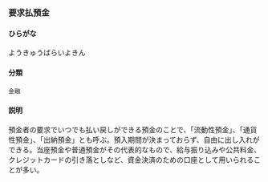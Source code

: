 <div style="display:none;">

## [あ行](securities-terms?id=あ行)
## [か行](securities-terms?id=か行)
## [さ行](securities-terms?id=さ行)
## [た行](securities-terms?id=た行)
## [な行](securities-terms?id=な行)
## [は行](securities-terms?id=は行)
## [ま行](securities-terms?id=ま行)
## [や行](securities-terms?id=や行)

</div>

### 要求払預金

#### ひらがな

ようきゅうばらいよきん

#### 分類

`金融`

#### 説明

預金者の要求でいつでも払い戻しができる預金のことで、「流動性預金」、「通貨性預金」、「出納預金」とも呼ぶ。預入期間が決まっておらず、自由に出し入れができる。当座預金や普通預金がその代表的なもので、給与振り込みや公共料金、クレジットカードの引き落としなど、資金決済のための口座として用いられることが多い。

<div style="display:none;">

## [ら行](securities-terms?id=ら行)
## [わ行](securities-terms?id=わ行)
## [英数字・記号](securities-terms?id=英数字・記号)

</div>

